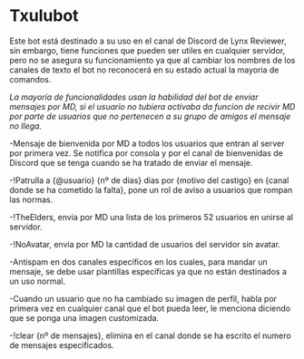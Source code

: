 # Txulubot

Este bot está destinado a su uso en el canal de Discord de Lynx Reviewer, sin embargo, tiene funciones que pueden ser utiles en cualquier servidor, pero no se asegura su funcionamiento ya que al cambiar los nombres de los canales de texto el bot no reconocerá en su estado actual la mayoria de comandos.

*La mayoría de funcionalidades usan la habilidad del bot de enviar mensajes por MD, si el usuario no tubiera activaba da funcion de recivir MD por parte de usuarios que no pertenecen a su grupo de amigos el mensaje no llega.*

-Mensaje de bienvenida por MD a todos los usuarios que entran al server por primera vez. Se notifica por consola y por el canal de bienvenidas de Discord que se tenga cuando se ha tratado de enviar el mensaje.

-!Patrulla a {@usuario} {nº de dias} dias por {motivo del castigo} en {canal donde se ha cometido la falta}, pone un rol de aviso a usuarios que rompan las normas.

-!TheElders, envia por MD una lista de los primeros 52 usuarios en unirse al servidor.

-!NoAvatar, envia por MD la cantidad de usuarios del servidor sin avatar.

-Antispam en dos canales especificos en los cuales, para mandar un mensaje, se debe usar plantillas especificas ya que no están destinados a un uso normal.

-Cuando un usuario que no ha cambiado su imagen de perfil, habla por primera vez en cualquier canal que el bot pueda leer, le menciona diciendo que se ponga una imagen customizada.

-!clear {nº de mensajes}, elimina en el canal donde se ha escrito el numero de mensajes especificados.
